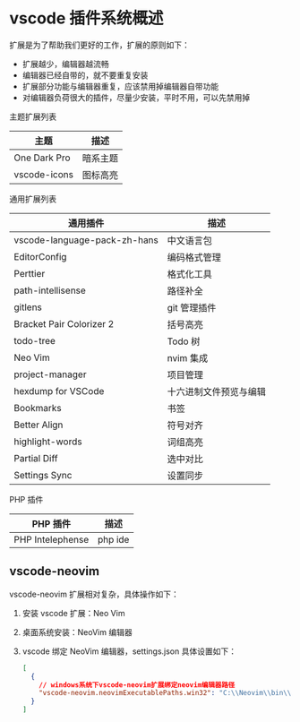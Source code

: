 # vscode 插件系统概述

扩展是为了帮助我们更好的工作，扩展的原则如下：

- 扩展越少，编辑器越流畅
- 编辑器已经自带的，就不要重复安装
- 扩展部分功能与编辑器重复，应该禁用掉编辑器自带功能
- 对编辑器负荷很大的插件，尽量少安装，平时不用，可以先禁用掉

主题扩展列表

| 主题         | 描述     |
| ------------ | -------- |
| One Dark Pro | 暗系主题 |
| vscode-icons | 图标高亮 |

通用扩展列表

| 通用插件                     | 描述                   |
| ---------------------------- | ---------------------- |
| vscode-language-pack-zh-hans | 中文语言包             |
| EditorConfig                 | 编码格式管理           |
| Perttier                     | 格式化工具             |
| path-intellisense            | 路径补全               |
| gitlens                      | git 管理插件           |
| Bracket Pair Colorizer 2     | 括号高亮               |
| todo-tree                    | Todo 树                |
| Neo Vim                      | nvim 集成              |
| project-manager              | 项目管理               |
| hexdump for VSCode           | 十六进制文件预览与编辑 |
| Bookmarks                    | 书签                   |
| Better Align                 | 符号对齐               |
| highlight-words              | 词组高亮               |
| Partial Diff                 | 选中对比               |
| Settings Sync                | 设置同步               |

PHP 插件

| PHP 插件         | 描述    |
| ---------------- | ------- |
| PHP Intelephense | php ide |

## vscode-neovim

vscode-neovim 扩展相对复杂，具体操作如下：

1. 安装 vscode 扩展：Neo Vim
2. 桌面系统安装：NeoVim 编辑器
3. vscode 绑定 NeoVim 编辑器，settings.json 具体设置如下：

   ```json
   [
     {
       // windows系统下vscode-neovim扩展绑定neovim编辑器路径
       "vscode-neovim.neovimExecutablePaths.win32": "C:\\Neovim\\bin\\nvim.exe"
     }
   ]
   ```
